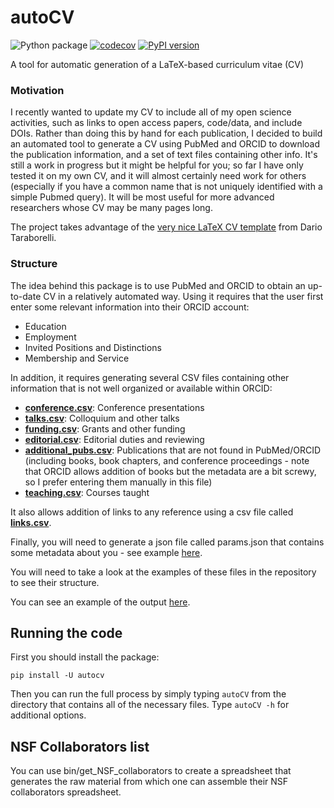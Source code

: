 # autoCV
![Python package](https://github.com/poldrack/autoCV/workflows/Python%20package/badge.svg)
[![codecov](https://codecov.io/gh/poldrack/autoCV/branch/master/graph/badge.svg)](https://codecov.io/gh/poldrack/autoCV)
[![PyPI version](https://badge.fury.io/py/autocv.svg)](https://badge.fury.io/py/autocv)

A tool for automatic generation of a LaTeX-based curriculum vitae (CV)

### Motivation

I recently wanted to update my CV to include all of my open science activities, such as links to open access papers, code/data, and include DOIs.  Rather than doing this by hand for each publication, I decided to build an automated tool to generate a CV using PubMed and ORCID to download the publication information, and a set of text files containing other info.  It's still a work in progress but it might be helpful for you; so far I have only tested it on my own CV, and it will almost certainly need work for others (especially if you have a common name that is not uniquely identified with a simple Pubmed query). It will be most useful for more advanced researchers whose CV may be many pages long.  

The project takes advantage of the [very nice LaTeX CV template](http://nitens.org/taraborelli/cvtex) from Dario Taraborelli.

### Structure

The idea behind this package is to use PubMed and ORCID to obtain an up-to-date CV in a relatively automated way.
Using it requires that the user first enter some relevant information into their ORCID account:

* Education
* Employment
* Invited Positions and Distinctions
* Membership and Service

In addition, it requires generating several CSV files containing other information that is not well organized or available within ORCID:

* **[conference.csv](autocv/testdata/conference.csv)**: Conference presentations
* **[talks.csv](autocv/testdata/talks.csv)**: Colloquium and other talks
* **[funding.csv](autocv/testdata/funding.csv)**: Grants and other funding
* **[editorial.csv](autocv/testdata/editorial.csv)**: Editorial duties and reviewing
* **[additional_pubs.csv](autocv/testdata/additional_pubs.csv)**: Publications that are not found in PubMed/ORCID (including books, book chapters, and conference proceedings - note that ORCID allows addition of books but the metadata are a bit screwy, so I prefer entering them manually in this file)
* **[teaching.csv](autocv/testdata/teaching.csv)**: Courses taught

It also allows addition of links to any reference using a csv file called **[links.csv](autocv/testdata/links.csv)**.

Finally, you will need to generate a json file called params.json that contains some metadata about you - see example [here](autocv/testdata/params.json).

You will need to take a look at the examples of these files in the repository to see their structure.

You can see an example of the output [here](autocv/testdata/autocv_template.pdf).

## Running the code

First you should install the package:

```pip install -U autocv```

Then you can run the full process by simply typing ```autoCV``` from the directory that contains all of the necessary files.  Type ```autoCV -h``` for additional options.

## NSF Collaborators list

You can use bin/get_NSF_collaborators to create a spreadsheet that generates the raw material from which one can assemble their NSF collaborators spreadsheet.
